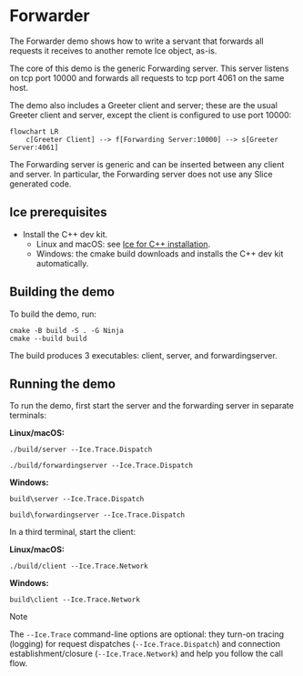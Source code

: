 # Forwarder

The Forwarder demo shows how to write a servant that forwards all requests it receives to another remote Ice object,
as-is.

The core of this demo is the generic Forwarding server. This server listens on tcp port 10000 and forwards all
requests to tcp port 4061 on the same host.

The demo also includes a Greeter client and server; these are the usual Greeter client and server, except the client
is configured to use port 10000:

```mermaid
flowchart LR
    c[Greeter Client] --> f[Forwarding Server:10000] --> s[Greeter Server:4061]
```

The Forwarding server is generic and can be inserted between any client and server. In particular, the Forwarding server
does not use any Slice generated code.

## Ice prerequisites

- Install the C++ dev kit.
  - Linux and macOS: see [Ice for C++ installation].
  - Windows: the cmake build downloads and installs the C++ dev kit automatically.

## Building the demo

To build the demo, run:

```shell
cmake -B build -S . -G Ninja
cmake --build build
```

The build produces 3 executables: client, server, and forwardingserver.

## Running the demo

To run the demo, first start the server and the forwarding server in separate terminals:

**Linux/macOS:**

```shell
./build/server --Ice.Trace.Dispatch
```

```shell
./build/forwardingserver --Ice.Trace.Dispatch
```

**Windows:**

```shell
build\server --Ice.Trace.Dispatch
```

```shell
build\forwardingserver --Ice.Trace.Dispatch
```

In a third terminal, start the client:

**Linux/macOS:**

```shell
./build/client --Ice.Trace.Network
```

**Windows:**

```shell
build\client --Ice.Trace.Network
```

> [!NOTE]
> The `--Ice.Trace` command-line options are optional: they turn-on tracing (logging) for request dispatches
> (`--Ice.Trace.Dispatch`) and connection establishment/closure (`--Ice.Trace.Network`) and help you follow the call
> flow.

[Ice for C++ installation]: https://github.com/zeroc-ice/ice/blob/main/NIGHTLY.md#ice-for-c
